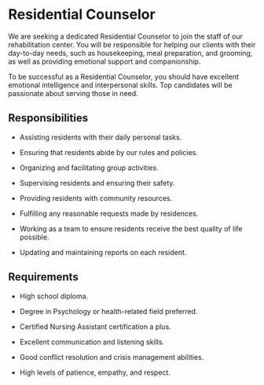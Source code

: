 # Residential Counselor

We are seeking a dedicated Residential Counselor to join the staff of our rehabilitation center. You will be responsible for helping our clients with their day-to-day needs, such as housekeeping, meal preparation, and grooming, as well as providing emotional support and companionship.

To be successful as a Residential Counselor, you should have excellent emotional intelligence and interpersonal skills. Top candidates will be passionate about serving those in need.

## Responsibilities

* Assisting residents with their daily personal tasks.

* Ensuring that residents abide by our rules and policies.

* Organizing and facilitating group activities.

* Supervising residents and ensuring their safety.

* Providing residents with community resources.

* Fulfilling any reasonable requests made by residences.

* Working as a team to ensure residents receive the best quality of life possible.

* Updating and maintaining reports on each resident.

## Requirements

* High school diploma.

* Degree in Psychology or health-related field preferred.

* Certified Nursing Assistant certification a plus.

* Excellent communication and listening skills.

* Good conflict resolution and crisis management abilities.

* High levels of patience, empathy, and respect.

